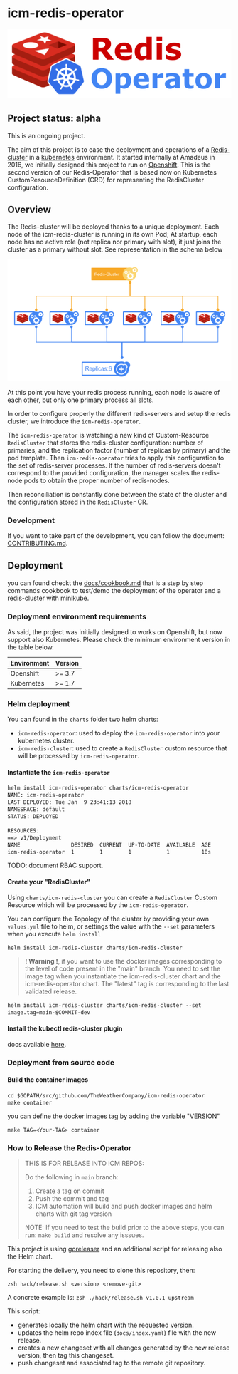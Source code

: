 # icm-redis-operator

![logo](docs/imgs/logo.png)

## Project status: alpha

This is an ongoing project.

The aim of this project is to ease the deployment and operations of a [Redis-cluster](https://redis.io/topics/cluster-tutorial) in a [kubernetes](https://kubernetes.io/) environment. It started internally at Amadeus in 2016, we initially designed this project to run on [Openshift](https://www.openshift.com/). This is the second version of our Redis-Operator that is based now on Kubernetes CustomResourceDefinition (CRD) for representing the RedisCluster configuration.

## Overview

The Redis-cluster will be deployed thanks to a unique deployment. Each node of the icm-redis-cluster is running in its own Pod; At startup, each node has no active role (not replica nor primary with slot), it just joins the cluster as a primary without slot. See representation in the schema below 

![Initial state](docs/imgs/overview_1.png)

At this point you have your redis process running, each node is aware of each other, but only one primary process all slots.

In order to configure properly the different redis-servers and setup the redis cluster, we introduce the `icm-redis-operator`.

The `icm-redis-operator` is watching a new kind of Custom-Resource `RedisCluster` that stores the redis-cluster configuration: number of primaries, and the replication factor (number of replicas by primary) and the pod template. Then `icm-redis-operator` tries to apply this configuration to the set of redis-server processes. If the number of redis-servers doesn't correspond to the provided configuration, the manager scales the redis-node pods to obtain the proper number of redis-nodes.

Then reconciliation is constantly done between the state of the cluster and the configuration stored in the `RedisCluster` CR.

### Development

If you want to take part of the development, you can follow the document: [CONTRIBUTING.md](CONTRIBUTING.md).

## Deployment

you can found checkt the [docs/cookbook.md](docs/cookbook.md) that is a step by step commands cookbook to test/demo the deployment of the operator and a redis-cluster with minikube.

### Deployment environment requirements

As said, the project was initially designed to works on Openshift, but now support also Kubernetes. Please check the minimum environment version in the table below.

| Environment  | Version |
|--------------|---------|
| Openshift    | >= 3.7  |
| Kubernetes   | >= 1.7  |

### Helm deployment

You can found in the `charts` folder two helm charts:

- `icm-redis-operator`: used to deploy the `icm-redis-operator` into your kubernetes cluster.
- `icm-redis-cluster`: used to create a `RedisCluster` custom resource that will be processed by `icm-redis-operator`.

#### Instantiate the `icm-redis-operator`

```console
helm install icm-redis-operator charts/icm-redis-operator
NAME: icm-redis-operator
LAST DEPLOYED: Tue Jan  9 23:41:13 2018
NAMESPACE: default
STATUS: DEPLOYED

RESOURCES:
==> v1/Deployment
NAME                DESIRED  CURRENT  UP-TO-DATE  AVAILABLE  AGE
icm-redis-operator  1        1        1           1          10s
```

TODO: document RBAC support.

#### Create your "RedisCluster"

Using `charts/icm-redis-cluster` you can create a `RedisCluster` Custom Resource which will be processed by the `icm-redis-operator`.

You can configure the Topology of the cluster by providing your own `values.yml` file to helm, or settings the value with the `--set` parameters when you execute `helm install`

```console
helm install icm-redis-cluster charts/icm-redis-cluster
```

> **! Warning !**, if you want to use the docker images corresponding to the level of code present in the "main" branch. You need to set the image tag when you instantiate the icm-redis-cluster chart and the icm-redis-operator chart. The "latest" tag is corresponding to the last validated release.

```console
helm install icm-redis-cluster charts/icm-redis-cluster --set image.tag=main-$COMMIT-dev
```

#### Install the kubectl redis-cluster plugin

docs available [here](docs/kubectl-plugin.md).

### Deployment from source code

#### Build the container images

```console
cd $GOPATH/src/github.com/TheWeatherCompany/icm-redis-operator
make container
```

you can define the docker images tag by adding the variable "VERSION"
```console
make TAG=<Your-TAG> container
```

### How to Release the Redis-Operator

> THIS IS FOR RELEASE INTO ICM REPOS:
>
> Do the following in `main` branch:
> 1. Create a tag on commit
> 2. Push the commit and tag
> 3. ICM automation will build and push docker images and helm charts with git tag version
>
> NOTE: If you need to test the build prior to the above steps, you can run: `make build` and resolve any isssues.

This project is using [goreleaser](https://goreleaser.com/) and an additional script for releasing also the Helm chart.

For starting the delivery, you need to clone this repository, then:

```console
zsh hack/release.sh <version> <remove-git>
```

A concrete example is: ```zsh ./hack/release.sh v1.0.1 upstream```

This script:

- generates locally the helm chart with the requested version.
- updates the helm repo index file (```docs/index.yaml```) file with the new release.
- creates a new changeset with all changes generated by the new release version, then tag this changeset.
- push changeset and associated tag to the remote git repository.
